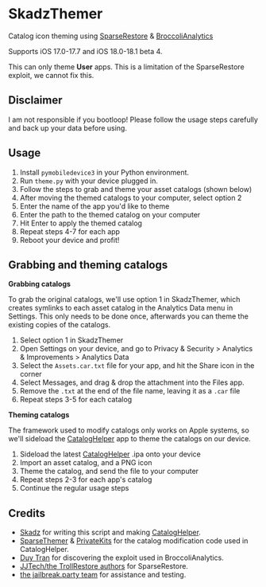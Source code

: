 # SkadzThemer
Catalog icon theming using [SparseRestore](https://github.com/JJTech0130/TrollRestore/tree/main/sparserestore) & [BroccoliAnalytics](https://github.com/jailbreakdotparty/BroccoliAnalytics)

Supports iOS 17.0-17.7 and iOS 18.0-18.1 beta 4.

This can only theme **User** apps. This is a limitation of the SparseRestore exploit, we cannot fix this.

## Disclaimer
I am not responsible if you bootloop! Please follow the usage steps carefully and back up your data before using.

## Usage
1. Install `pymobiledevice3` in your Python environment.
2. Run `theme.py` with your device plugged in.
3. Follow the steps to grab and theme your asset catalogs (shown below)
4. After moving the themed catalogs to your computer, select option 2
5. Enter the name of the app you'd like to theme
6. Enter the path to the themed catalog on your computer
7. Hit Enter to apply the themed catalog
8. Repeat steps 4-7 for each app
9. Reboot your device and profit!

## Grabbing and theming catalogs
**Grabbing catalogs**

To grab the original catalogs, we'll use option 1 in SkadzThemer, which creates symlinks to each asset catalog in the Analytics Data menu in Settings.
This only needs to be done once, afterwards you can theme the existing copies of the catalogs.

1. Select option 1 in SkadzThemer
2. Open Settings on your device, and go to Privacy & Security > Analytics & Improvements > Analytics Data
3. Select the `Assets.car.txt` file for your app, and hit the Share icon in the corner
4. Select Messages, and drag & drop the attachment into the Files app.
5. Remove the `.txt` at the end of the file name, leaving it as a `.car` file
6. Repeat steps 3-5 for each catalog

**Theming catalogs**

The framework used to modify catalogs only works on Apple systems, so we'll sideload the [CatalogHelper](https://github.com/skadz108/CatalogHelper) app to theme the catalogs on our device.

1. Sideload the latest [CatalogHelper](https://github.com/skadz108/CatalogHelper/releases/latest) .ipa onto your device
2. Import an asset catalog, and a PNG icon
3. Theme the catalog, and send the file to your computer
4. Repeat steps 2-3 for each app's catalog
5. Continue the regular usage steps

## Credits
- [Skadz](https://github.com/skadz108) for writing this script and making [CatalogHelper](https://github.com/skadz108/CatalogHelper).
- [SparseThemer](https://github.com/haxi0/SparseThemer) & [PrivateKits](https://github.com/NSAntoine/PrivateKits/tree/haxi-test) for the catalog modification code used in CatalogHelper.
- [Duy Tran](https://github.com/khanhduytran0) for discovering the exploit used in BroccoliAnalytics.
- [JJTech/the TrollRestore authors](https://github.com/JJTech0130/TrollRestore) for SparseRestore.
- [the jailbreak.party team](https://github.com/jailbreakdotparty) for assistance and testing.
